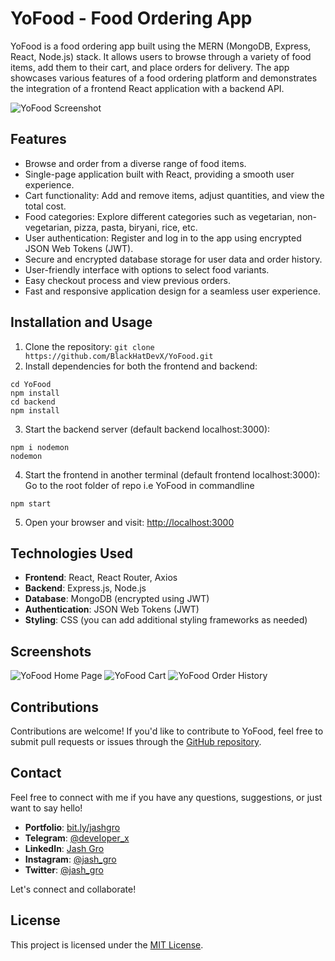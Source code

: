 # YoFood - Food Ordering App

YoFood is a food ordering app built using the MERN (MongoDB, Express, React, Node.js) stack. It allows users to browse through a variety of food items, add them to their cart, and place orders for delivery. The app showcases various features of a food ordering platform and demonstrates the integration of a frontend React application with a backend API.

![YoFood Screenshot](path-to-your-screenshot.png)

## Features

- Browse and order from a diverse range of food items.
- Single-page application built with React, providing a smooth user experience.
- Cart functionality: Add and remove items, adjust quantities, and view the total cost.
- Food categories: Explore different categories such as vegetarian, non-vegetarian, pizza, pasta, biryani, rice, etc.
- User authentication: Register and log in to the app using encrypted JSON Web Tokens (JWT).
- Secure and encrypted database storage for user data and order history.
- User-friendly interface with options to select food variants.
- Easy checkout process and view previous orders.
- Fast and responsive application design for a seamless user experience.

## Installation and Usage

1. Clone the repository:
   `git clone https://github.com/BlackHatDevX/YoFood.git`
2. Install dependencies for both the frontend and backend:

```
cd YoFood
npm install
cd backend
npm install
```

3. Start the backend server (default backend localhost:3000):

```
npm i nodemon
nodemon
```

4. Start the frontend in another terminal (default frontend localhost:3000):
   Go to the root folder of repo i.e YoFood in commandline

```
npm start
```

5. Open your browser and visit: [http://localhost:3000](http://localhost:3000)

## Technologies Used

- **Frontend**: React, React Router, Axios
- **Backend**: Express.js, Node.js
- **Database**: MongoDB (encrypted using JWT)
- **Authentication**: JSON Web Tokens (JWT)
- **Styling**: CSS (you can add additional styling frameworks as needed)

## Screenshots

![YoFood Home Page](path-to-screenshot1.png)
![YoFood Cart](path-to-screenshot2.png)
![YoFood Order History](path-to-screenshot3.png)

## Contributions

Contributions are welcome! If you'd like to contribute to YoFood, feel free to submit pull requests or issues through the [GitHub repository](https://github.com/BlackHatDevX/YoFood).

## Contact

Feel free to connect with me if you have any questions, suggestions, or just want to say hello!

- **Portfolio**: [bit.ly/jashgro](https://bit.ly/jashgro)
- **Telegram**: [@deveIoper_x](https://telegram.dog/deveIoper_x)
- **LinkedIn**: [Jash Gro](https://www.linkedin.com/in/jash-gro)
- **Instagram**: [@jash_gro](https://www.instagram.com/jash_gro/)
- **Twitter**: [@jash_gro](https://twitter.com/jash_gro)

Let's connect and collaborate!

## License

This project is licensed under the [MIT License](LICENSE).
